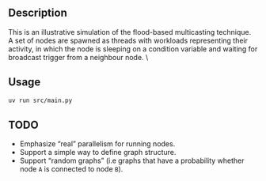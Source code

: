 ## Description

This is an illustrative simulation of the flood-based multicasting technique. \
A set of nodes are spawned as threads with workloads representing their activity, in which the node is sleeping on a condition variable and waiting for broadcast trigger from a neighbour node. \

## Usage

```bash
uv run src/main.py
```

## TODO

- Emphasize “real” parallelism for running nodes.
- Support a simple way to define graph structure.
- Support “random graphs” (i.e graphs that have a probability whether node `A` is connected to node `B`).
